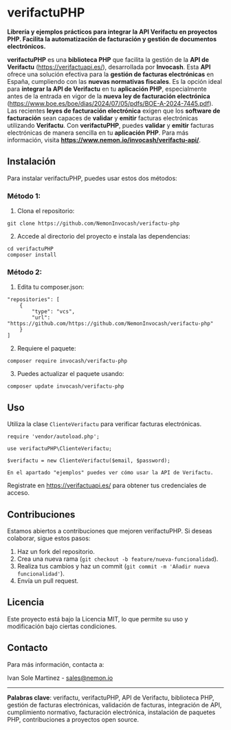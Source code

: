 # verifactuPHP
**Librería y ejemplos prácticos para integrar la API Verifactu en proyectos PHP. Facilita la automatización de facturación y gestión de documentos electrónicos.**

**verifactuPHP** es una **biblioteca PHP** que facilita la gestión de la **API de Verifactu** (https://verifactuapi.es/), desarrollada por **Invocash**. 
Esta **API** ofrece una solución efectiva para la **gestión de facturas electrónicas** en España, cumpliendo con las **nuevas normativas fiscales**.
Es la opción ideal para **integrar la API de Verifactu** en tu **aplicación PHP**, especialmente antes de la entrada en vigor de la **nueva ley de facturación electrónica** (https://www.boe.es/boe/dias/2024/07/05/pdfs/BOE-A-2024-7445.pdf). 
Las recientes **leyes de facturación electrónica** exigen que los **software de facturación** sean capaces de **validar** y **emitir** facturas electrónicas utilizando **Verifactu**.
Con **verifactuPHP**, puedes **validar** y **emitir** facturas electrónicas de manera sencilla en tu **aplicación PHP**. 
Para más información, visita **https://www.nemon.io/invocash/verifactu-api/**.

## Instalación

Para instalar verifactuPHP, puedes usar estos dos métodos:

### Método 1:
1. Clona el repositorio:

```
git clone https://github.com/NemonInvocash/verifactu-php
```

2. Accede al directorio del proyecto e instala las dependencias:

```
cd verifactuPHP
composer install
```

### Método 2:
1. Edita tu composer.json:

```
"repositories": [
    {
        "type": "vcs",
        "url": "https://github.com/https://github.com/NemonInvocash/verifactu-php"
    }
]
```

2. Requiere el paquete:

```
composer require invocash/verifactu-php
```

3. Puedes actualizar el paquete usando:

```
composer update invocash/verifactu-php
```

## Uso

Utiliza la clase `ClienteVerifactu` para verificar facturas electrónicas.

```
require 'vendor/autoload.php';

use verifactuPHP\ClienteVerifactu;

$verifactu = new ClienteVerifactu($email, $password);

En el apartado "ejemplos" puedes ver cómo usar la API de Verifactu.
```
Registrate en https://verifactuapi.es/ para obtener tus credenciales de acceso.

## Contribuciones

Estamos abiertos a contribuciones que mejoren verifactuPHP. Si deseas colaborar, sigue estos pasos:

1. Haz un fork del repositorio.
2. Crea una nueva rama (`git checkout -b feature/nueva-funcionalidad`).
3. Realiza tus cambios y haz un commit (`git commit -m 'Añadir nueva funcionalidad'`).
4. Envía un pull request.

## Licencia

Este proyecto está bajo la Licencia MIT, lo que permite su uso y modificación bajo ciertas condiciones.

## Contacto

Para más información, contacta a:

Ivan Sole Martinez - sales@nemon.io


---

**Palabras clave**: verifactu, verifactuPHP, API de Verifactu, biblioteca PHP, gestión de facturas electrónicas, validación de facturas, integración de API, cumplimiento normativo, facturación electrónica, instalación de paquetes PHP, contribuciones a proyectos open source.

